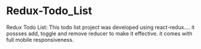 # Redux-Todo_List
Redux Todo List: This todo list project was developed using react-redux.... it possses add, toggle and remove reducer to make it effective. it comes with full mobile responsiveness.
